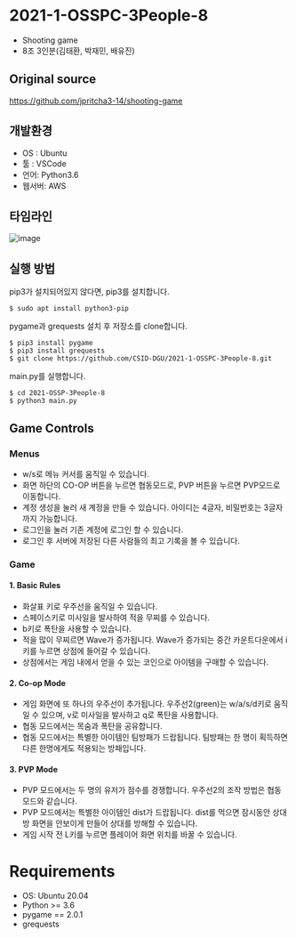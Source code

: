 # 2021-1-OSSPC-3People-8
- Shooting game
- 8조 3인분(김태환, 박재민, 배유진)

## Original source
https://github.com/jpritcha3-14/shooting-game

## 개발환경
 - OS : Ubuntu  
 - 툴 : VSCode  
 - 언어: Python3.6  
 - 웹서버: AWS

## 타임라인
![image](https://user-images.githubusercontent.com/65498159/121224377-74483800-c8c3-11eb-9f9a-b21bff99597e.png)

## 실행 방법
pip3가 설치되어있지 않다면, pip3를 설치합니다. 
```
$ sudo apt install python3-pip
```
pygame과 grequests 설치 후 저장소를 clone합니다. 
```
$ pip3 install pygame
$ pip3 install grequests 
$ git clone https://github.com/CSID-DGU/2021-1-OSSPC-3People-8.git
```
main.py를 실행합니다.
```
$ cd 2021-OSSP-3People-8
$ python3 main.py
```

## Game Controls
### Menus
 - w/s로 메뉴 커서를 움직일 수 있습니다.
 - 화면 하단의 CO-OP 버튼을 누르면 협동모드로, PVP 버튼을 누르면 PVP모드로 이동합니다.
 - 계정 생성을 눌러 새 계정을 만들 수 있습니다. 아이디는 4글자, 비밀번호는 3글자 까지 가능합니다.
 - 로그인을 눌러 기존 계정에 로그인 할 수 있습니다.
 - 로그인 후 서버에 저장된 다른 사람들의 최고 기록을 볼 수 있습니다.

### Game
#### 1. Basic Rules
 - 화살표 키로 우주선을 움직일 수 있습니다.
 - 스페이스키로 미사일을 발사하여 적을 무찌를 수 있습니다.
 - b키로 폭탄을 사용할 수 있습니다.
 - 적을 많이 무찌르면 Wave가 증가됩니다. Wave가 증가되는 중간 카운트다운에서 i키를 누르면 상점에 들어갈 수 있습니다.
 - 상점에서는 게임 내에서 얻을 수 있는 코인으로 아이템을 구매할 수 있습니다.

#### 2. Co-op Mode
 - 게임 화면에 또 하나의 우주선이 추가됩니다. 우주선2(green)는 w/a/s/d키로 움직일 수 있으며, v로 미사일을 발사하고 q로 폭탄을 사용합니다.
 - 협동 모드에서는 목숨과 폭탄을 공유합니다.
 - 협동 모드에서는 특별한 아이템인 팀방패가 드랍됩니다. 팀방패는 한 명이 획득하면 다른 한명에게도 적용되는 방패입니다.

#### 3. PVP Mode
 - PVP 모드에서는 두 명의 유저가 점수를 경쟁합니다. 우주선2의 조작 방법은 협동 모드와 같습니다.
 - PVP 모드에서는 특별한 아이템인 dist가 드랍됩니다. dist를 먹으면 잠시동안 상대방 화면을 안보이게 만들어 상대를 방해할 수 있습니다.
 - 게임 시작 전 L키를 누르면 플레이어 화면 위치를 바꿀 수 있습니다.

# Requirements
 - OS: Ubuntu 20.04
 - Python >= 3.6
 - pygame == 2.0.1 
 - grequests

